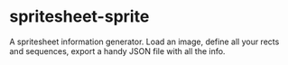 # spritesheet-sprite
A spritesheet information generator. Load an image, define all your rects and sequences, export a handy JSON file with all the info.
